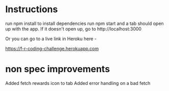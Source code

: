 # Instructions

run npm install to install dependencies
run npm start and a tab should open up with the app. If it doesn't open up, go to http://localhost:3000

Or you can go to a live link in Heroku here -

https://f-r-coding-challenge.herokuapp.com

# non spec improvements

Added fetch rewards icon to tab
Added error handling on a bad fetch
